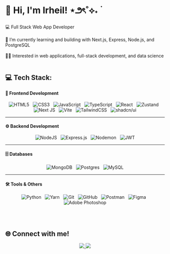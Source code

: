 # 💫 Hi, I'm Irheil! ⋆౨ৎ˚⟡˖ ࣪ 
💻 Full Stack Web App Developer<br> <br>
🌱 I’m currently learning and building with Next.js, Express, Node.js, and PostgreSQL<br>  <br>
👨‍💻 Interested in web applications, full-stack development, and data science<br>  <br>


## 💻 Tech Stack:
#### 🚀 Frontend Development
<div align="center">

![HTML5](https://img.shields.io/badge/html5-%23E34F26.svg?style=for-the-badge&logo=html5&logoColor=white) &nbsp;
![CSS3](https://img.shields.io/badge/css3-%231572B6.svg?style=for-the-badge&logo=css3&logoColor=white) &nbsp;
![JavaScript](https://img.shields.io/badge/javascript-%23323330.svg?style=for-the-badge&logo=javascript&logoColor=%23F7DF1E) &nbsp;
![TypeScript](https://img.shields.io/badge/typescript-%23007ACC.svg?style=for-the-badge&logo=typescript&logoColor=white) &nbsp;
![React](https://img.shields.io/badge/react-%2320232a.svg?style=for-the-badge&logo=react&logoColor=%2361DAFB) &nbsp;
![Zustand](https://img.shields.io/badge/Zustand-000000?style=for-the-badge&logo=react&logoColor=white) &nbsp;
![Next JS](https://img.shields.io/badge/Next-black?style=for-the-badge&logo=next.js&logoColor=white) &nbsp;
![Vite](https://img.shields.io/badge/vite-%23646CFF.svg?style=for-the-badge&logo=vite&logoColor=white) &nbsp;
![TailwindCSS](https://img.shields.io/badge/tailwindcss-%2338B2AC.svg?style=for-the-badge&logo=tailwind-css&logoColor=white) &nbsp;
![shadcn/ui](https://img.shields.io/badge/shadcn/ui-000000?style=for-the-badge&logo=radix-ui&logoColor=white)

</div>

---


#### ⚙️ Backend Development
<div align="center">

![NodeJS](https://img.shields.io/badge/node.js-6DA55F?style=for-the-badge&logo=node.js&logoColor=white) &nbsp;
![Express.js](https://img.shields.io/badge/express.js-%23404d59.svg?style=for-the-badge&logo=express&logoColor=%2361DAFB) &nbsp;
![Nodemon](https://img.shields.io/badge/NODEMON-%23323330.svg?style=for-the-badge&logo=nodemon&logoColor=%BBDEAD) &nbsp;
![JWT](https://img.shields.io/badge/JWT-black?style=for-the-badge&logo=JSON%20web%20tokens)

</div>

---


#### 🗄️ Databases
<div align="center">

![MongoDB](https://img.shields.io/badge/MongoDB-%234ea94b.svg?style=for-the-badge&logo=mongodb&logoColor=white) &nbsp;
![Postgres](https://img.shields.io/badge/postgres-%23316192.svg?style=for-the-badge&logo=postgresql&logoColor=white) &nbsp;
![MySQL](https://img.shields.io/badge/mysql-4479A1.svg?style=for-the-badge&logo=mysql&logoColor=white)

</div>

---



#### 🛠️ Tools & Others
<div align="center">

![Python](https://img.shields.io/badge/python-3670A0?style=for-the-badge&logo=python&logoColor=ffdd54) &nbsp;
![Yarn](https://img.shields.io/badge/yarn-%232C8EBB.svg?style=for-the-badge&logo=yarn&logoColor=white) &nbsp;
![Git](https://img.shields.io/badge/git-%23F05033.svg?style=for-the-badge&logo=git&logoColor=white) &nbsp;
![GitHub](https://img.shields.io/badge/github-%23121011.svg?style=for-the-badge&logo=github&logoColor=white) &nbsp;
![Postman](https://img.shields.io/badge/Postman-FF6C37?style=for-the-badge&logo=postman&logoColor=white) &nbsp;
![Figma](https://img.shields.io/badge/figma-%23F24E1E.svg?style=for-the-badge&logo=figma&logoColor=white) &nbsp;
![Adobe Photoshop](https://img.shields.io/badge/adobe%20photoshop-%2331A8FF.svg?style=for-the-badge&logo=adobe%20photoshop&logoColor=white)

</div>
<br><br>

## 🌐 Connect with me!

<div align="center">
<p>
  <a href="https://linkedin.com/in/irheil-mae-s-antang-33883a362">
    <img src="https://img.shields.io/badge/LinkedIn-%230077B5.svg?logo=linkedin&logoColor=white" />
  </a>
  <a href="mailto:irheilmaeantang@gmail.com">
    <img src="https://img.shields.io/badge/Email-D14836?logo=gmail&logoColor=white" />
  </a>
</p>
</div>





<!-- Proudly created with GPRM ( https://gprm.itsvg.in ) -->
